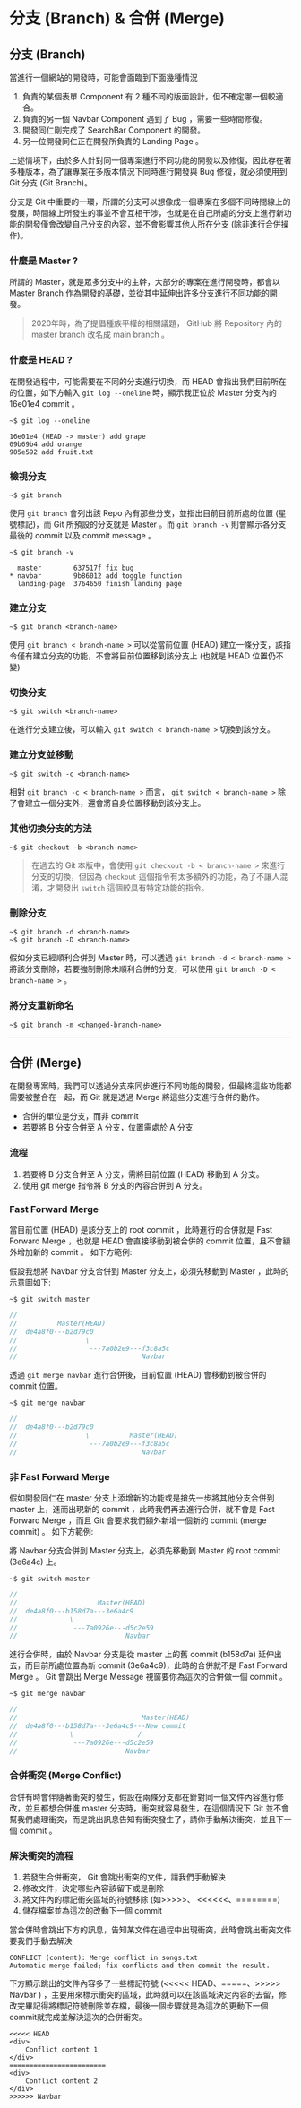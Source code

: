 # 分支 (Branch) & 合併 (Merge)

## 分支 (Branch)

當進行一個網站的開發時，可能會面臨到下面幾種情況

1. 負責的某個表單 Component 有 2 種不同的版面設計，但不確定哪一個較適合。
2. 負責的另一個 Navbar Component 遇到了 Bug ，需要一些時間修復。
3. 開發同仁剛完成了 SearchBar Component 的開發。
4. 另一位開發同仁正在開發所負責的 Landing Page 。


上述情境下，由於多人針對同一個專案進行不同功能的開發以及修復，因此存在著多種版本，為了讓專案在多版本情況下同時進行開發與 Bug 修復，就必須使用到 Git 分支 (Git Branch)。


分支是 Git 中重要的一環，所謂的分支可以想像成一個專案在多個不同時間線上的發展，時間線上所發生的事並不會互相干涉，也就是在自己所處的分支上進行新功能的開發僅會改變自己分支的內容，並不會影響其他人所在分支 (除非進行合併操作)。

### **什麼是 Master** ?

所謂的 Master，就是眾多分支中的主幹，大部分的專案在進行開發時，都會以 Master Branch 作為開發的基礎，並從其中延伸出許多分支進行不同功能的開發。

> 2020年時，為了提倡種族平權的相關議題， GitHub 將 Repository 內的 master branch 改名成 main branch 。

### **什麼是 HEAD** ?

在開發過程中，可能需要在不同的分支進行切換，而 HEAD 會指出我們目前所在的位置，如下方輸入 `git log --oneline` 時，顯示我正位於 Master 分支內的 16e01e4 commit 。

```console
~$ git log --oneline

16e01e4 (HEAD -> master) add grape 
09b69b4 add orange 
905e592 add fruit.txt
```

### **檢視分支**

```console
~$ git branch
```

使用 `git branch` 會列出該 Repo 內有那些分支，並指出目前目前所處的位置 (星號標記)，而 Git 所預設的分支就是 Master 。而 `git branch -v` 則會顯示各分支最後的 commit 以及 commit message 。

```console
~$ git branch -v

  master        637517f fix bug
* navbar        9b86012 add toggle function
  landing-page  3764650 finish landing page
```

### **建立分支**

```console
~$ git branch <branch-name>
```

使用 `git branch < branch-name >` 可以從當前位置 (HEAD) 建立一條分支，該指令僅有建立分支的功能，不會將目前位置移到該分支上 (也就是 HEAD 位置仍不變)

### **切換分支**

```console
~$ git switch <branch-name>
```

在進行分支建立後，可以輸入 `git switch < branch-name >` 切換到該分支。

### **建立分支並移動**

```console
~$ git switch -c <branch-name>
```

相對 `git branch -c < branch-name >` 而言， `git switch < branch-name >` 除了會建立一個分支外，還會將自身位置移動到該分支上。

### **其他切換分支的方法**

```console
~$ git checkout -b <branch-name>
```

> 在過去的 Git 本版中，會使用 `git checkout -b < branch-name >` 來進行分支的切換，但因為 `checkout` 這個指令有太多額外的功能，為了不讓人混淆，才開發出 `switch` 這個較具有特定功能的指令。

### **刪除分支**

```console
~$ git branch -d <branch-name>
~$ git branch -D <branch-name>
```

假如分支已經順利合併到 Master 時，可以透過 `git branch -d < branch-name >` 將該分支刪除，若要強制刪除未順利合併的分支，可以使用 `git branch -D < branch-name >` 。

### **將分支重新命名**

```console
~$ git branch -m <changed-branch-name>
```

---

## 合併 (Merge)

在開發專案時，我們可以透過分支來同步進行不同功能的開發，但最終這些功能都需要被整合在一起，而 Git 就是透過 Merge 將這些分支進行合併的動作。
* 合併的單位是分支，而非 commit
* 若要將 B 分支合併至 A 分支，位置需處於 A 分支

### **流程** 

1. 若要將  B  分支合併至  A  分支，需將目前位置  (HEAD)  移動到  A  分支。
2. 使用  git merge  指令將  B  分支的內容合併到  A  分支。

### **Fast Forward Merge**

當目前位置 (HEAD) 是該分支上的 root commit ，此時進行的合併就是 Fast Forward Merge ，也就是 HEAD 會直接移動到被合併的 commit 位置，且不會額外增加新的 commit 。 如下方範例:

假設我想將 Navbar 分支合併到 Master 分支上，必須先移動到 Master ，此時的示意圖如下:

```console
~$ git switch master
```

```js
//         
//          Master(HEAD)   
//  de4a8f0---b2d79c0
//                 \
//                  ---7a0b2e9---f3c8a5c
//                               Navbar
```

透過 `git merge navbar` 進行合併後，目前位置 (HEAD) 會移動到被合併的 commit 位置。

```console
~$ git merge navbar
```

```js              
//                             
//  de4a8f0---b2d79c0                 
//                 \          Master(HEAD)
//                  ---7a0b2e9---f3c8a5c
//                               Navbar

```

### **非 Fast Forward Merge**

假如開發同仁在 master 分支上添增新的功能或是搶先一步將其他分支合併到 master 上，進而出現新的 commit ，此時我們再去進行合併，就不會是 Fast Forward Merge ，而且 Git 會要求我們額外新增一個新的 commit (merge commit) 。 如下方範例: 

將 Navbar 分支合併到 Master 分支上，必須先移動到 Master 的 root commit (3e6a4c) 上。

```console
~$ git switch master
```

```js
//         
//                    Master(HEAD)   
//  de4a8f0---b158d7a---3e6a4c9
//             \
//              ---7a0926e---d5c2e59
//                           Navbar
```

進行合併時，由於 Navbar 分支是從 master 上的舊 commit (b158d7a) 延伸出去，而目前所處位置為新 commit (3e6a4c9)，此時的合併就不是 Fast Forward Merge 。 Git 會跳出 Merge Message 視窗要你為這次的合併做一個 commit 。

```console
~$ git merge navbar
```

```js
//         
//                               Master(HEAD)   
//  de4a8f0---b158d7a---3e6a4c9---New commit
//             \                /
//              ---7a0926e---d5c2e59
//                           Navbar
```

### 合併衝突 (Merge Conflict)

合併有時會伴隨著衝突的發生，假設在兩條分支都在針對同一個文件內容進行修改，並且都想合併進 master 分支時，衝突就容易發生，在這個情況下 Git 並不會幫我們處理衝突，而是跳出訊息告知有衝突發生了，請你手動解決衝突，並且下一個 commit 。

### 解決衝突的流程

1.  若發生合併衝突， Git 會跳出衝突的文件，請我們手動解決
2. 修改文件，決定哪些內容該留下或是刪除
3. 將文件內的標記衝突區域的符號移除 (如>>>>>、 <<<<<<、========)
4. 儲存檔案並為這次的改動下一個 commit 

當合併時會跳出下方的訊息，告知某文件在過程中出現衝突，此時會跳出衝突文件要我們手動去解決

```console
CONFLICT (content): Merge conflict in songs.txt
Automatic merge failed; fix conflicts and then commit the result.
```

下方顯示跳出的文件內容多了一些標記符號 (<<<<< HEAD、=====、>>>>> Navbar ) ，主要用來標示衝突的區域，此時就可以在該區域決定內容的去留，修改完畢記得將標記符號刪除並存檔，最後一個步驟就是為這次的更動下一個commit就完成並解決這次的合併衝突。

```console
<<<<< HEAD 
<div>
    Conflict content 1
</div>
========================
<div>
    Conflict content 2
</div>
>>>>>> Navbar
```
